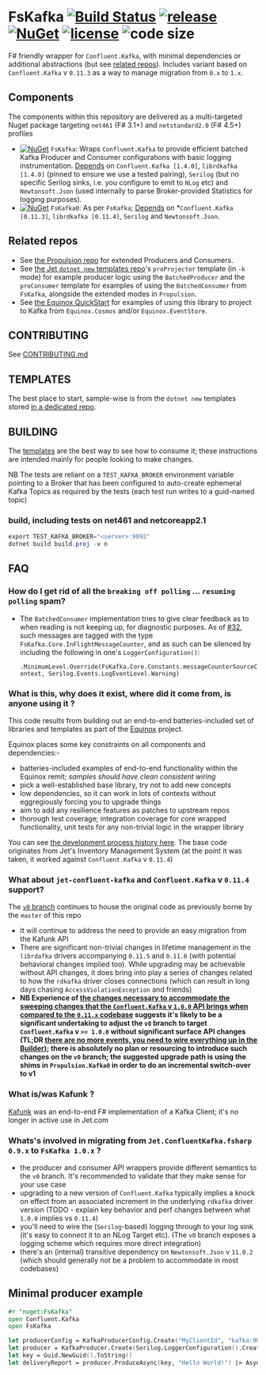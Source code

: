 # FsKafka [![Build Status](https://dev.azure.com/jet-opensource/opensource/_apis/build/status/jet.FsKafka)](https://dev.azure.com/jet-opensource/opensource/_build/latest?definitionId=7) [![release](https://img.shields.io/github/release/jet/FsKafka.svg)](https://github.com/jet/FsKafka/releases) [![NuGet](https://img.shields.io/nuget/v/FsKafka.svg?logo=nuget)](https://www.nuget.org/packages/FsKafka/) [![license](https://img.shields.io/github/license/jet/FsKafka.svg)](LICENSE) ![code size](https://img.shields.io/github/languages/code-size/jet/FsKafka.svg)

F# friendly wrapper for `Confluent.Kafka`, with minimal dependencies or additional abstractions (but see [related repos](#related-repos)). Includes variant based on `Confluent.Kafka` v `0.11.3` as a way to manage migration from `0.x` to `1.x`.

## Components

The components within this repository are delivered as a multi-targeted Nuget package targeting `net461` (F# 3.1+) and `netstandard2.0` (F# 4.5+) profiles

- [![NuGet](https://img.shields.io/nuget/v/FsKafka.svg)](https://www.nuget.org/packages/FsKafka/) `FsKafka`: Wraps `Confluent.Kafka` to provide efficient batched Kafka Producer and Consumer configurations with basic logging instrumentation. [Depends](https://www.fuget.org/packages/FsKafka) on `Confluent.Kafka [1.4.0]`, `librdkafka [1.4.0]` (pinned to ensure we use a tested pairing), `Serilog` (but no specific Serilog sinks, i.e. you configure to emit to `NLog` etc) and `Newtonsoft.Json` (used internally to parse Broker-provided Statistics for logging purposes).
- [![NuGet](https://img.shields.io/nuget/v/FsKafka0.svg)](https://www.nuget.org/packages/FsKafka0/) `FsKafka0`: As per `FsKafka`; [Depends](https://www.fuget.org/packages/FsKafka) on *`Confluent.Kafka [0.11.3]`, `librdkafka [0.11.4]`, `Serilog` and `Newtonsoft.Json`.

## Related repos

- See [the Propulsion repo](https://github.com/jet/propulsion) for extended Producers and Consumers.
- See [the Jet `dotnet new` templates repo](https://github.com/jet/dotnet-templates)'s `proProjector` template (in `-k` mode) for example producer logic using the `BatchedProducer` and the `proConsumer` template for examples of using the `BatchedConsumer` from `FsKafka`, alongside the extended modes in `Propulsion`.
- See [the Equinox QuickStart](https://github.com/jet/equinox#quickstart) for examples of using this library to project to Kafka from `Equinox.Cosmos` and/or `Equinox.EventStore`.

## CONTRIBUTING

See [CONTRIBUTING.md](CONTRIBUTING.md)

## TEMPLATES

The best place to start, sample-wise is from the `dotnet new` templates stored [in a dedicated repo](https://github.com/jet/dotnet-templates).

## BUILDING

The [templates](#templates) are the best way to see how to consume it; these instructions are intended mainly for people looking to make changes.

NB The tests are reliant on a `TEST_KAFKA_BROKER` environment variable pointing to a Broker that has been configured to auto-create ephemeral Kafka Topics as required by the tests (each test run writes to a guid-named topic)

### build, including tests on net461 and netcoreapp2.1

```powershell
export TEST_KAFKA_BROKER="<server>:9092"
dotnet build build.proj -v n
```

## FAQ

### How do I get rid of all the `breaking off polling` ... `resuming polling` spam?

- The `BatchedConsumer` implementation tries to give clear feedback as to when reading is not keeping up, for diagnostic purposes. As of [#32](https://github.com/jet/FsKafka/pull/32), such messages are tagged with the type `FsKafka.Core.InFlightMessageCounter`, and as such can be silenced by including the following in one's `LoggerConfiguration()`: 

    `.MinimumLevel.Override(FsKafka.Core.Constants.messageCounterSourceContext, Serilog.Events.LogEventLevel.Warning)`

### What is this, why does it exist, where did it come from, is anyone using it ?

This code results from building out an end-to-end batteries-included set of libraries and templates as part of the [Equinox](https://github.com/jet/equinox) project.

Equinox places some key constraints on all components and dependencies:-

- batteries-included examples of end-to-end functionality within the Equinox remit; _samples should have clean consistent wiring_
- pick a well-established base library, try not to add new concepts
- low dependencies, so it can work in lots of contexts without eggregiously forcing you to upgrade things
- aim to add any resilience features as patches to upstream repos
- thorough test coverage; integration coverage for core wrapped functionality, unit tests for any non-trivial logic in the wrapper library 

You can see [the development process history here](https://github.com/jet/equinox/pull/87). The base code originates from Jet's Inventory Management System (at the point it was taken, it worked against `Confluent.Kafka` v `0.11.4`)

### What about `jet-confluent-kafka` and `Confluent.Kafka` v `0.11.4` support?

The [`v0` branch](tree/v0) continues to house the original code as previously borne by the `master` of this repo

- It will continue to address the need to provide an easy migration from the Kafunk API
- There are significant non-trivial changes in lifetime management in the `librdafka` drivers accompanying `0.11.5` and `0.11.6` (with potential behavioral changes implied too). While upgrading may be achievable without API changes, it does bring into play a series of changes related to how the `rdkafka` driver closes connections (which can result in long days chasing `AccessViolationException` and friends)
- **NB Experience of [the changes necessary to accommodate the sweeping changes that the `Confluent.Kafka` v `1.0.0` API brings when compared to the `0.11.x` codebase](https://github.com/jet/equinox/pull/87) suggests it's likely to be a significant undertaking to adjust the `v0` branch to target `Confluent.Kafka` v `>= 1.0.0` without significant surface API changes (TL;DR [there are no more events, you need to wire everything up in the Builder](https://github.com/confluentinc/confluent-kafka-dotnet/issues/994)); there is absolutely no plan or resourcing to introduce such changes on the `v0` branch; the suggested upgrade path is using the shims in `Propulsion.Kafka0` in order to do an incremental switch-over to v1**

### What is/was Kafunk ?

[Kafunk](https://github.com/jet/kafunk) was an end-to-end F# implementation of a Kafka Client; it's no longer in active use in Jet.com

### Whats's involved in migrating from `Jet.ConfluentKafka.fsharp 0.9.x` to `FsKafka 1.0.x` ?

- the producer and consumer API wrappers provide different semantics to the `v0` branch. It's recommended to validate that they make sense for your use case
- upgrading to a new version of `Confluent.Kafka` typically implies a knock on effect from an associated increment in the underlying `rdkafka` driver version (TODO - explain key behavior and perf changes between what  `1.0.0` implies vs `0.11.4`)
- you'll need to wire the (`Serilog`-based) logging through to your log sink (it's easy to connect it to an NLog Target etc). (The `v0` branch exposes a logging scheme which requires more direct integration)
- there's an (internal) transitive dependency on `Newtonsoft.Json` v `11.0.2` (which should generally not be a problem to accommodate in most codebases)

## Minimal producer example

```fsharp
#r "nuget:FsKafka"
open Confluent.Kafka
open FsKafka

let producerConfig = KafkaProducerConfig.Create("MyClientId", "kafka:9092", Acks.All)
let producer = KafkaProducer.Create(Serilog.LoggerConfiguration().CreateLogger(), producerConfig, "MyTopic")   
let key = Guid.NewGuid().ToString()
let deliveryReport = producer.ProduceAsync(key, "Hello World!") |> Async.RunSynchronously
```
